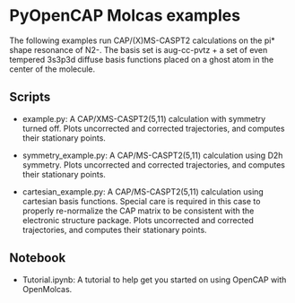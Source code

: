 # PyOpenCAP Molcas examples
The following examples run CAP/(X)MS-CASPT2 calculations on the pi* shape resonance of N2-. The basis set is aug-cc-pvtz + a set of even tempered 3s3p3d diffuse basis functions placed on a ghost atom in the center of the molecule.

## Scripts

- example.py: A CAP/XMS-CASPT2(5,11) calculation with symmetry turned off. Plots uncorrected and corrected trajectories, and computes their stationary points.

- symmetry_example.py: A CAP/MS-CASPT2(5,11) calculation using D2h symmetry. Plots uncorrected and corrected trajectories, and computes their stationary points.

- cartesian_example.py: A CAP/MS-CASPT2(5,11) calculation using cartesian basis functions. Special care is required in this case to properly re-normalize the CAP matrix to be consistent with the electronic structure package. Plots uncorrected and corrected trajectories, and computes their stationary points.

## Notebook

- Tutorial.ipynb: A tutorial to help get you started on using OpenCAP with OpenMolcas.

